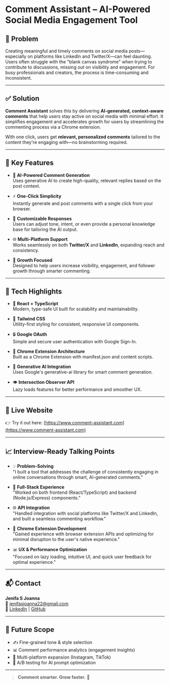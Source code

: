# Comment Assistant – AI-Powered Social Media Engagement Tool

## 🧠 Problem

Creating meaningful and timely comments on social media posts—especially on platforms like LinkedIn and Twitter/X—can feel daunting. Users often struggle with the "blank canvas syndrome" when trying to contribute to discussions, missing out on visibility and engagement. For busy professionals and creators, the process is time-consuming and inconsistent.

---

## ✅ Solution

**Comment Assistant** solves this by delivering **AI-generated, context-aware comments** that help users stay active on social media with minimal effort. It simplifies engagement and accelerates growth for users by streamlining the commenting process via a Chrome extension.

With one click, users get **relevant, personalized comments** tailored to the content they're engaging with—no brainstorming required.

---

## 🌟 Key Features

- 🧠 **AI-Powered Comment Generation**  
  Uses generative AI to create high-quality, relevant replies based on the post context.

- ⚡ **One-Click Simplicity**  
  Instantly generate and post comments with a single click from your browser.

- 🎯 **Customizable Responses**  
  Users can adjust tone, intent, or even provide a personal knowledge base for tailoring the AI output.

- 🌐 **Multi-Platform Support**  
  Works seamlessly on both **Twitter/X** and **LinkedIn**, expanding reach and consistency.

- 🚀 **Growth Focused**  
  Designed to help users increase visibility, engagement, and follower growth through smarter commenting.

---

## 🧩 Tech Highlights

- 🧱 **React + TypeScript**  
  Modern, type-safe UI built for scalability and maintainability.

- 🎨 **Tailwind CSS**  
  Utility-first styling for consistent, responsive UI components.

- 🔒 **Google OAuth**  
  Simple and secure user authentication with Google Sign-In.

- 🧩 **Chrome Extension Architecture**  
  Built as a Chrome Extension with manifest.json and content scripts.

- 🧠 **Generative AI Integration**  
  Uses Google's generative-ai library for smart comment generation.

- 👁️ **Intersection Observer API**  
  Lazy loads features for better performance and smoother UX.

---

## 🚀 Live Website

👉 Try it out here: [https://www.comment-assistant.com](https://www.comment-assistant.com)

---

## 📈 Interview-Ready Talking Points

- 💡 **Problem-Solving**  
  "I built a tool that addresses the challenge of consistently engaging in online conversations through smart, AI-generated comments."

- 🔧 **Full-Stack Experience**  
  "Worked on both frontend (React/TypeScript) and backend (Node.js/Express) components."

- 🌐 **API Integration**  
  "Handled integration with social platforms like Twitter/X and LinkedIn, and built a seamless commenting workflow."

- 🌟 **Chrome Extension Development**  
  "Gained experience with browser extension APIs and optimizing for minimal disruption to the user's native experience."

- 📊 **UX & Performance Optimization**  
  "Focused on lazy loading, intuitive UI, and quick user feedback for optimal experience."

---

## 📬 Contact

**Jenifa S Joanna**  
📧 jenifasjoanna22@gmail.com  
🔗 [LinkedIn](https://www.linkedin.com/in/jenifa-s-joanna-a7483325b/) | [GitHub](https://github.com/jenineeuq)

---

## 🧠 Future Scope

- ✍️ Fine-grained tone & style selection  
- 📊 Comment performance analytics (engagement insights)  
- 📌 Multi-platform expansion (Instagram, TikTok)  
- 🧪 A/B testing for AI prompt optimization  

---

> **Comment smarter. Grow faster.** 🚀  

